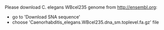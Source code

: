 Please download C. elegans WBcel235 genome from http://ensembl.org:
- go to 'Download SNA sequence'
- choose 'Caenorhabditis_elegans.WBcel235.dna_sm.toplevel.fa.gz' file

